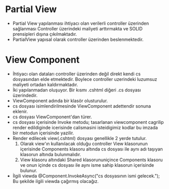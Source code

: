 # Partial View 
- Partial View yapılanması ihtiyacı olan verilerli controller üzerinden sağlanması Controller üzerindeki maliyeti arttırmakta ve SOLID prensipleri dışına çıkılmaktadır.
- PartialView yapısal olarak controller üzerinden beslenmektedir.

# View Component
- İhtiyacı olan dataları controller üzerinden değil direkt kendi cs dosyasından elde etmektedir. Boylece controller uzerindeki luzumsuz maliyeti ortadan kaldırmaktadır.
- İki yapılanmadan oluşuyor. Bir kısmı .cshtml diğeri .cs dosyası üzerindedir.
- ViewComponent adında bir klasör olusturulur.
- cs dosyası isimlendirilmesinde ViewComponent adettendir sonuna eklenir.
- cs dosyası ViewComponent'dan türer.
- cs dosyası içerisinde Invoke metodu; tasarlanan viewcomponent cagrilip render edildiginde icerisinde calismasini isteidigimiz kodlar bu imzada bir metodun içerisinde yazilir.
- Render edilecek view(.cshtml) dosyası genellikle 2 yerde tutulur. 
     1. Olarak view'ın kullanılacak olduğu controller View klasorunun içerisinde Components klasoru altında cs dosyası ile aynı adı taşıyan klasorun altında bulunmalıdır.
     2. View klasoru altındaki Shared klasorununiçince Components klasoru ve onun içinde cs dosyası ile aynı isme sahip klasorun içerisinde bulunur.
- İlgili viewda @Component.InvokeAsync("cs dosyasının ismi gelecek."); Bu şekilde ilgili viewda çağırmış olacağız.
